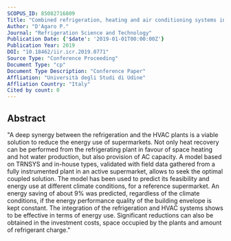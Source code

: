 ```yaml
---
SCOPUS_ID: 85082716809
Title: "Combined refrigeration, heating and air conditioning systems in supermarkets: Seeking energy efficient solutions"
Author: "D'Agaro P."
Journal: "Refrigeration Science and Technology"
Publication Date: {'$date': '2019-01-01T00:00:00Z'}
Publication Year: 2019
DOI: "10.18462/iir.icr.2019.0771"
Source Type: "Conference Proceeding"
Document Type: "cp"
Document Type Description: "Conference Paper"
Affliation: "Università degli Studi di Udine"
Affliation Country: "Italy"
Cited by count: 0
---
```


## Abstract
"A deep synergy between the refrigeration and the HVAC plants is a viable solution to reduce the energy use of supermarkets. Not only heat recovery can be performed from the refrigerating plant in favour of space heating and hot water production, but also provision of AC capacity. A model based on TRNSYS and in-house types, validated with field data gathered from a fully instrumented plant in an active supermarket, allows to seek the optimal coupled solution. The model has been used to predict its feasibility and energy use at different climate conditions, for a reference supermarket. An energy saving of about 9% was predicted, regardless of the climate conditions, if the energy performance quality of the building envelope is kept constant. The integration of the refrigeration and HVAC systems shows to be effective in terms of energy use. Significant reductions can also be obtained in the investment costs, space occupied by the plants and amount of refrigerant charge."

